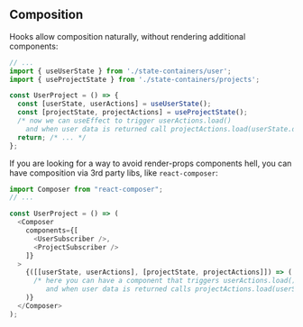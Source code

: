 ## Composition

Hooks allow composition naturally, without rendering additional components:

```js
// ...
import { useUserState } from './state-containers/user';
import { useProjectState } from './state-containers/projects';

const UserProject = () => {
  const [userState, userActions] = useUserState();
  const [projectState, projectActions] = useProjectState();
  /* now we can useEffect to trigger userActions.load()
    and when user data is returned call projectActions.load(userState.data.id) */
  return; /* ... */
};
```

If you are looking for a way to avoid render-props components hell, you can have composition via 3rd party libs, like `react-composer`:

```js
import Composer from "react-composer";
// ...

const UserProject = () => (
  <Composer
    components={[
      <UserSubscriber />,
      <ProjectSubscriber />
    ]}
  >
    {([[userState, userActions], [projectState, projectActions]]) => (
      /* here you can have a component that triggers userActions.load()
         and when user data is returned calls projectActions.load(userState.data.id) */
    )}
  </Composer>
);
```
